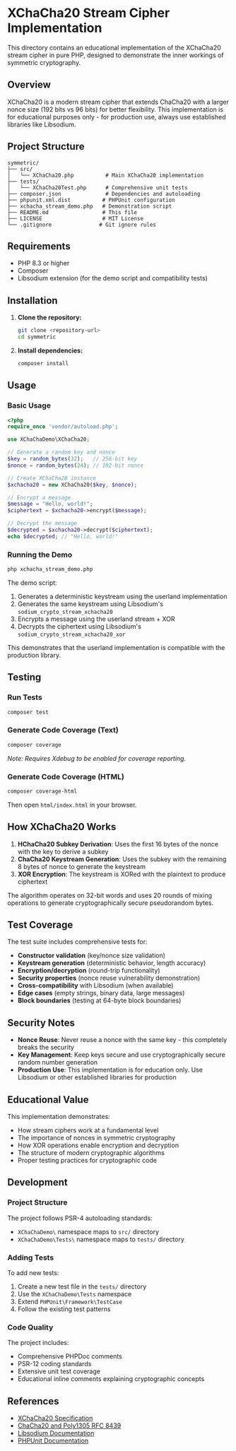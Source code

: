 # XChaCha20 Stream Cipher Implementation

This directory contains an educational implementation of the XChaCha20 stream cipher in pure PHP, designed to demonstrate the inner workings of symmetric cryptography.

## Overview

XChaCha20 is a modern stream cipher that extends ChaCha20 with a larger nonce size (192 bits vs 96 bits) for better flexibility. This implementation is for educational purposes only - for production use, always use established libraries like Libsodium.

## Project Structure

```
symmetric/
├── src/
│   └── XChaCha20.php          # Main XChaCha20 implementation
├── tests/
│   └── XChaCha20Test.php      # Comprehensive unit tests
├── composer.json              # Dependencies and autoloading
├── phpunit.xml.dist          # PHPUnit configuration
├── xchacha_stream_demo.php   # Demonstration script
├── README.md                 # This file
├── LICENSE                   # MIT License
└── .gitignore               # Git ignore rules
```

## Requirements

- PHP 8.3 or higher
- Composer
- Libsodium extension (for the demo script and compatibility tests)

## Installation

1. **Clone the repository:**
   ```bash
   git clone <repository-url>
   cd symmetric
   ```

2. **Install dependencies:**
   ```bash
   composer install
   ```

## Usage

### Basic Usage

```php
<?php
require_once 'vendor/autoload.php';

use XChaChaDemo\XChaCha20;

// Generate a random key and nonce
$key = random_bytes(32);   // 256-bit key
$nonce = random_bytes(24); // 192-bit nonce

// Create XChaCha20 instance
$xchacha20 = new XChaCha20($key, $nonce);

// Encrypt a message
$message = "Hello, world!";
$ciphertext = $xchacha20->encrypt($message);

// Decrypt the message
$decrypted = $xchacha20->decrypt($ciphertext);
echo $decrypted; // "Hello, world!"
```

### Running the Demo

```bash
php xchacha_stream_demo.php
```

The demo script:
1. Generates a deterministic keystream using the userland implementation
2. Generates the same keystream using Libsodium's `sodium_crypto_stream_xchacha20`
3. Encrypts a message using the userland stream + XOR
4. Decrypts the ciphertext using Libsodium's `sodium_crypto_stream_xchacha20_xor`

This demonstrates that the userland implementation is compatible with the production library.

## Testing

### Run Tests

```bash
composer test
```

### Generate Code Coverage (Text)

```bash
composer coverage
```

*Note: Requires Xdebug to be enabled for coverage reporting.*

### Generate Code Coverage (HTML)

```bash
composer coverage-html
```

Then open `html/index.html` in your browser.

## How XChaCha20 Works

1. **HChaCha20 Subkey Derivation**: Uses the first 16 bytes of the nonce with the key to derive a subkey
2. **ChaCha20 Keystream Generation**: Uses the subkey with the remaining 8 bytes of nonce to generate the keystream
3. **XOR Encryption**: The keystream is XORed with the plaintext to produce ciphertext

The algorithm operates on 32-bit words and uses 20 rounds of mixing operations to generate cryptographically secure pseudorandom bytes.

## Test Coverage

The test suite includes comprehensive tests for:

- **Constructor validation** (key/nonce size validation)
- **Keystream generation** (deterministic behavior, length accuracy)
- **Encryption/decryption** (round-trip functionality)
- **Security properties** (nonce reuse vulnerability demonstration)
- **Cross-compatibility** with Libsodium (when available)
- **Edge cases** (empty strings, binary data, large messages)
- **Block boundaries** (testing at 64-byte block boundaries)

## Security Notes

- **Nonce Reuse**: Never reuse a nonce with the same key - this completely breaks the security
- **Key Management**: Keep keys secure and use cryptographically secure random number generation
- **Production Use**: This implementation is for education only. Use Libsodium or other established libraries for production

## Educational Value

This implementation demonstrates:
- How stream ciphers work at a fundamental level
- The importance of nonces in symmetric cryptography
- How XOR operations enable encryption and decryption
- The structure of modern cryptographic algorithms
- Proper testing practices for cryptographic code

## Development

### Project Structure

The project follows PSR-4 autoloading standards:
- `XChaChaDemo\` namespace maps to `src/` directory
- `XChaChaDemo\Tests\` namespace maps to `tests/` directory

### Adding Tests

To add new tests:
1. Create a new test file in the `tests/` directory
2. Use the `XChaChaDemo\Tests` namespace
3. Extend `PHPUnit\Framework\TestCase`
4. Follow the existing test patterns

### Code Quality

The project includes:
- Comprehensive PHPDoc comments
- PSR-12 coding standards
- Extensive unit test coverage
- Educational inline comments explaining cryptographic concepts

## References

- [XChaCha20 Specification](https://datatracker.ietf.org/doc/html/draft-irtf-cfrg-xchacha)
- [ChaCha20 and Poly1305 RFC 8439](https://datatracker.ietf.org/doc/html/rfc8439)
- [Libsodium Documentation](https://doc.libsodium.org/)
- [PHPUnit Documentation](https://phpunit.de/) 